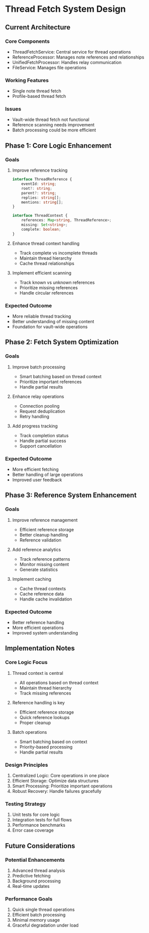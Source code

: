 # Thread Fetch System Design

## Current Architecture

### Core Components
- ThreadFetchService: Central service for thread operations
- ReferenceProcessor: Manages note references and relationships
- UnifiedFetchProcessor: Handles relay communication
- FileService: Manages file operations

### Working Features
- Single note thread fetch
- Profile-based thread fetch

### Issues
- Vault-wide thread fetch not functional
- Reference scanning needs improvement
- Batch processing could be more efficient

## Phase 1: Core Logic Enhancement

### Goals
1. Improve reference tracking
   ```typescript
   interface ThreadReference {
       eventId: string;
       root?: string;
       parent?: string;
       replies: string[];
       mentions: string[];
   }

   interface ThreadContext {
       references: Map<string, ThreadReference>;
       missing: Set<string>;
       complete: boolean;
   }
   ```

2. Enhance thread context handling
   - Track complete vs incomplete threads
   - Maintain thread hierarchy
   - Cache thread relationships

3. Implement efficient scanning
   - Track known vs unknown references
   - Prioritize missing references
   - Handle circular references

### Expected Outcome
- More reliable thread tracking
- Better understanding of missing content
- Foundation for vault-wide operations

## Phase 2: Fetch System Optimization

### Goals
1. Improve batch processing
   - Smart batching based on thread context
   - Prioritize important references
   - Handle partial results

2. Enhance relay operations
   - Connection pooling
   - Request deduplication
   - Retry handling

3. Add progress tracking
   - Track completion status
   - Handle partial success
   - Support cancellation

### Expected Outcome
- More efficient fetching
- Better handling of large operations
- Improved user feedback

## Phase 3: Reference System Enhancement

### Goals
1. Improve reference management
   - Efficient reference storage
   - Better cleanup handling
   - Reference validation

2. Add reference analytics
   - Track reference patterns
   - Monitor missing content
   - Generate statistics

3. Implement caching
   - Cache thread contexts
   - Cache reference data
   - Handle cache invalidation

### Expected Outcome
- Better reference handling
- More efficient operations
- Improved system understanding

## Implementation Notes

### Core Logic Focus
1. Thread context is central
   - All operations based on thread context
   - Maintain thread hierarchy
   - Track missing references

2. Reference handling is key
   - Efficient reference storage
   - Quick reference lookups
   - Proper cleanup

3. Batch operations
   - Smart batching based on context
   - Priority-based processing
   - Handle partial results

### Design Principles
1. Centralized Logic: Core operations in one place
2. Efficient Storage: Optimize data structures
3. Smart Processing: Prioritize important operations
4. Robust Recovery: Handle failures gracefully

### Testing Strategy
1. Unit tests for core logic
2. Integration tests for full flows
3. Performance benchmarks
4. Error case coverage

## Future Considerations

### Potential Enhancements
1. Advanced thread analysis
2. Predictive fetching
3. Background processing
4. Real-time updates

### Performance Goals
1. Quick single thread operations
2. Efficient batch processing
3. Minimal memory usage
4. Graceful degradation under load
